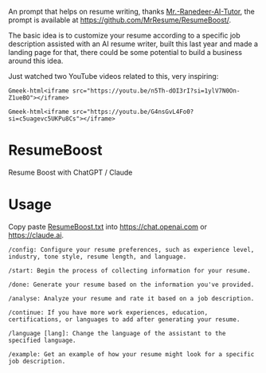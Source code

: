 An prompt that helps on resume writing, thanks [Mr.-Ranedeer-AI-Tutor](https://github.com/JushBJJ/Mr.-Ranedeer-AI-Tutor), the prompt is available at https://github.com/MrResume/ResumeBoost/.

The basic idea is to customize your resume according to a specific job description assisted with an AI resume writer, built this last year and made a landing page for that, there could be some potential to build a business around this idea.

Just watched two YouTube videos related to this, very inspiring:

`Gmeek-html<iframe src="https://youtu.be/n5Th-dOI3rI?si=1ylV7N0On-Z1ueBO"></iframe>`

`Gmeek-html<iframe src="https://youtu.be/G4nsGvL4Fo0?si=c5uagevc5UKPu8Cs"></iframe>`

# ResumeBoost

Resume Boost with ChatGPT / Claude

# Usage

Copy paste [ResumeBoost.txt](ResumeBoost.txt) into https://chat.openai.com or https://claude.ai.

```
/config: Configure your resume preferences, such as experience level, industry, tone style, resume length, and language.

/start: Begin the process of collecting information for your resume.

/done: Generate your resume based on the information you've provided.

/analyse: Analyze your resume and rate it based on a job description.

/continue: If you have more work experiences, education, certifications, or languages to add after generating your resume.

/language [lang]: Change the language of the assistant to the specified language.

/example: Get an example of how your resume might look for a specific job description.
```